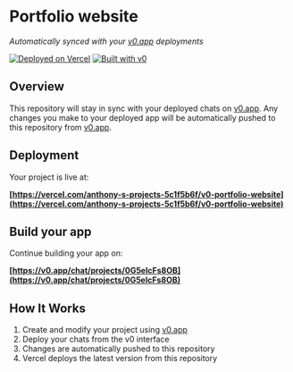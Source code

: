 # Portfolio website

*Automatically synced with your [v0.app](https://v0.app) deployments*

[![Deployed on Vercel](https://img.shields.io/badge/Deployed%20on-Vercel-black?style=for-the-badge&logo=vercel)](https://vercel.com/anthony-s-projects-5c1f5b6f/v0-portfolio-website)
[![Built with v0](https://img.shields.io/badge/Built%20with-v0.app-black?style=for-the-badge)](https://v0.app/chat/projects/0G5elcFs8OB)

## Overview

This repository will stay in sync with your deployed chats on [v0.app](https://v0.app).
Any changes you make to your deployed app will be automatically pushed to this repository from [v0.app](https://v0.app).

## Deployment

Your project is live at:

**[https://vercel.com/anthony-s-projects-5c1f5b6f/v0-portfolio-website](https://vercel.com/anthony-s-projects-5c1f5b6f/v0-portfolio-website)**

## Build your app

Continue building your app on:

**[https://v0.app/chat/projects/0G5elcFs8OB](https://v0.app/chat/projects/0G5elcFs8OB)**

## How It Works

1. Create and modify your project using [v0.app](https://v0.app)
2. Deploy your chats from the v0 interface
3. Changes are automatically pushed to this repository
4. Vercel deploys the latest version from this repository